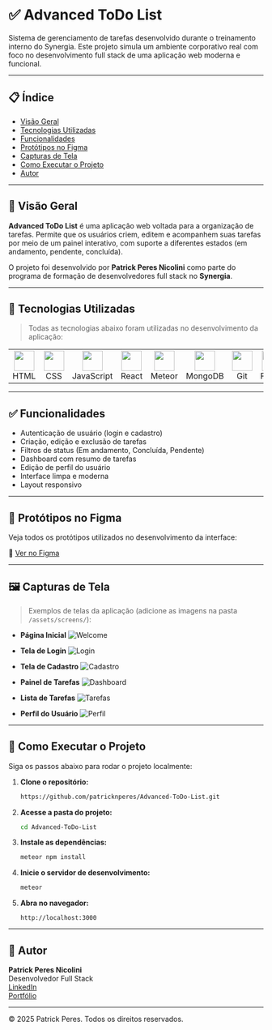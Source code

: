 # ✅ Advanced ToDo List

Sistema de gerenciamento de tarefas desenvolvido durante o treinamento interno do Synergia. Este projeto simula um ambiente corporativo real com foco no desenvolvimento full stack de uma aplicação web moderna e funcional.

---

## 📋 Índice

- [Visão Geral](#visão-geral)
- [Tecnologias Utilizadas](#tecnologias-utilizadas)
- [Funcionalidades](#funcionalidades)
- [Protótipos no Figma](#protótipos-no-figma)
- [Capturas de Tela](#capturas-de-tela)
- [Como Executar o Projeto](#como-executar-o-projeto)
- [Autor](#autor)

---

## 📌 Visão Geral

**Advanced ToDo List** é uma aplicação web voltada para a organização de tarefas. Permite que os usuários criem, editem e acompanhem suas tarefas por meio de um painel interativo, com suporte a diferentes estados (em andamento, pendente, concluída).

O projeto foi desenvolvido por **Patrick Peres Nicolini** como parte do programa de formação de desenvolvedores full stack no **Synergia**.

---

## 🧰 Tecnologias Utilizadas

> Todas as tecnologias abaixo foram utilizadas no desenvolvimento da aplicação:

<table>
  <tr>
    <td align="center"><img src="https://cdn.jsdelivr.net/gh/devicons/devicon/icons/html5/html5-original.svg" width="40"/><br>HTML</td>
    <td align="center"><img src="https://cdn.jsdelivr.net/gh/devicons/devicon/icons/css3/css3-original.svg" width="40"/><br>CSS</td>
    <td align="center"><img src="https://cdn.jsdelivr.net/gh/devicons/devicon/icons/javascript/javascript-original.svg" width="40"/><br>JavaScript</td>
    <td align="center"><img src="https://cdn.jsdelivr.net/gh/devicons/devicon/icons/react/react-original.svg" width="40"/><br>React</td>
    <td align="center"><img src="https://dmtgy0px4zdqn.cloudfront.net/images/brand/meteor-icon-red.png" width="40"/><br>Meteor</td>
    <td align="center"><img src="https://cdn.jsdelivr.net/gh/devicons/devicon/icons/mongodb/mongodb-original.svg" width="40"/><br>MongoDB</td>
    <td align="center"><img src="https://cdn.jsdelivr.net/gh/devicons/devicon/icons/git/git-original.svg" width="40"/><br>Git</td>
    <td align="center"><img src="https://cdn.jsdelivr.net/gh/devicons/devicon/icons/figma/figma-original.svg" width="40"/><br>Figma</td>
  </tr>
</table>

---

## ✅ Funcionalidades

- Autenticação de usuário (login e cadastro)
- Criação, edição e exclusão de tarefas
- Filtros de status (Em andamento, Concluída, Pendente)
- Dashboard com resumo de tarefas
- Edição de perfil do usuário
- Interface limpa e moderna
- Layout responsivo

---

## 🎨 Protótipos no Figma

Veja todos os protótipos utilizados no desenvolvimento da interface:

🔗 [Ver no Figma](https://www.figma.com/file/SEU-LINK-AQUI)

---

## 🖼 Capturas de Tela

> Exemplos de telas da aplicação (adicione as imagens na pasta `/assets/screens/`):

- **Página Inicial**
  ![Welcome](./assets/screens/welcome.png)

- **Tela de Login**
  ![Login](./assets/screens/login.png)

- **Tela de Cadastro**
  ![Cadastro](./assets/screens/signup.png)

- **Painel de Tarefas**
  ![Dashboard](./assets/screens/dashboard.png)

- **Lista de Tarefas**
  ![Tarefas](./assets/screens/tasks.png)

- **Perfil do Usuário**
  ![Perfil](./assets/screens/profile.png)

---

## 🚀 Como Executar o Projeto

Siga os passos abaixo para rodar o projeto localmente:

1. **Clone o repositório:**

   ```bash
   https://github.com/patricknperes/Advanced-ToDo-List.git
   ```

2. **Acesse a pasta do projeto:**

   ```bash
   cd Advanced-ToDo-List
   ```

3. **Instale as dependências:**

   ```bash
   meteor npm install
   ```

4. **Inicie o servidor de desenvolvimento:**

   ```bash
   meteor
   ```

5. **Abra no navegador:**

   ```
   http://localhost:3000
   ```

---

## 👤 Autor

**Patrick Peres Nicolini**  
Desenvolvedor Full Stack  
[LinkedIn](https://www.linkedin.com/in/patricknperes/)  
[Portfólio](https://patrickportfoliowebsite.netlify.app/)

---

© 2025 Patrick Peres. Todos os direitos reservados.
